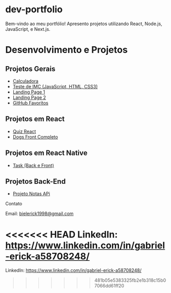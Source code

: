 # dev-portfolio
Bem-vindo ao meu portfólio! Apresento projetos utilizando React, Node.js, JavaScript, e Next.js.


# Desenvolvimento e Projetos

## Projetos Gerais

- [Calculadora](https://GabrielErick1.github.io/dev-portfolio/calculadora/)
- [Teste de IMC (JavaScript, HTML, CSS3)](https://GabrielErick1.github.io/dev-portfolio/javaScript/testedeobsidade/)
- [Landing Page 1](https://GabrielErick1.github.io/dev-portfolio/htmlsite/site/)
- [Landing Page 2](https://GabrielErick1.github.io/dev-portfolio/htmlsite/sitenv/)
- [GitHub Favoritos](https://GabrielErick1.github.io/dev-portfolio/projetogit01/)

## Projetos em React

- [Quiz React](https://GabrielErick1.github.io/dev-portfolio/quiz/)
- [Dogs Front Completo](https://github.com/GabrielErick1/dev-portfolio/tree/main/dogs)

## Projetos em React Native

- [Task (Back e Front)](https://github.com/GabrielErick1/dev-portfolio/tree/main/nativetask)

## Projetos Back-End

- [Projeto Notas APi](https://github.com/GabrielErick1/dev-portfolio/tree/main/taskUser)

Contato

Email: bielerick1998@gmail.com

<<<<<<< HEAD
LinkedIn: https://www.linkedin.com/in/gabriel-erick-a58708248/
=======
LinkedIn: https://www.linkedin.com/in/gabriel-erick-a58708248/
>>>>>>> 481b05e5383325fb2e1b318c15b07066dd61ff20
